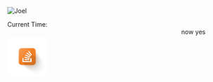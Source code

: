  ![Joel](Https://GitHub.com/joelwmulongo/fleet/blob/main/joel.gif?raw=true) <br>
 <body style="background-image:url(stackoverflow.png); background-size: cover; background-repeat: no-repeat; "> Current Time: <span id="txt"></span>  
<Html>
<Script language= "javascript">  
window.onload=function(){getTime();}  
function getTime(){  
var today=new Date();  
var h=today.getHours();  
var m=today.getMinutes();  
var s=today.getSeconds();  
// add a zero in front of numbers<10  
m=checkTime(m);  
s=checkTime(s);  
document.getElementById('txt').innerHTML=h+":"+m+":"+s;  
setTimeout(function(){getTime()},1000);  
}  
//setInterval("getTime()",1000);//another way  
function checkTime(i){  
if (i<10){  
  i="0" + i;  
 }  
return i;  
}  
</script>
<Marquee> now yes </marquee> </html>
<Img SRC= "stack_overflow.png" height = "90" width = "90">

 
